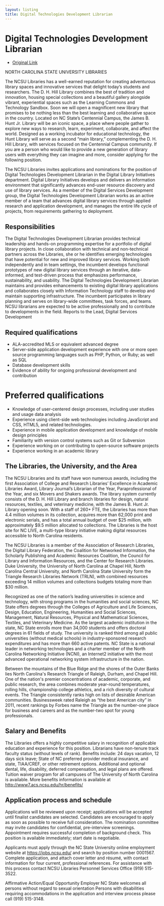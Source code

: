 ```yaml
---
layout: listing
title: Digital Technologies Development Librarian
---
```


# Digital Technologies Development Librarian

*  [Original Link](http://lib.ncsu.edu/jobs/epa/dtdl/va)

NORTH CAROLINA STATE UNIVERSITY LIBRARIES
 
The NCSU Libraries has a well-earned reputation for creating adventurous library spaces and innovative services that delight today’s students and researchers. The D. H. Hill Library combines the best of tradition and innovation, housing special collections and a beautiful gallery alongside vibrant, experiential spaces such as the Learning Commons and Technology Sandbox. Soon we will open a magnificent new library that promises to be nothing less than the best learning and collaborative space in the country. Located on NC State’s Centennial Campus, the James B. Hunt Jr. Library will be an iconic space, a place where people gather to explore new ways to research, learn, experiment, collaborate, and affect the world. Designed as a working incubator for educational technology, the Hunt Library will serve as a second “main library,” complementing the D. H. Hill Library, with services focused on the Centennial Campus community. If you are a person who would like to provide a new generation of library users with everything they can imagine and more, consider applying for the following position.

The NCSU Libraries invites applications and nominations for the position of Digital Technologies Development Librarian in the Digital Library Initiatives department. Digital Library Initiatives develops and delivers an information environment that significantly advances end-user resource discovery and use of library services.  As a member of the Digital Services Development group, the Digital Technologies Development Librarian works as an active member of a team that advances digital library services through applied research and application development, and manages the entire life cycle of projects, from requirements gathering to deployment.

## Responsibilities
The Digital Technologies Development Librarian provides technical leadership and hands-on programming expertise for a portfolio of digital library projects. In close collaboration with technical and non-technical partners across the Libraries, she or he identifies emerging technologies that have potential for new and improved library services. Working both independently and in team settings, the incumbent develops functional prototypes of new digital library services through an iterative, data-informed, and test-driven process that emphasizes performance, sustainability, and usability. The Digital Technologies Development Librarian maintains and provides enhancements to existing digital library applications and collaborates closely with Information Technology staff to develop and maintain supporting infrastructure. The incumbent participates in library planning and serves on library-wide committees, task forces, and teams. NCSU librarians are expected to be active professionally and to contribute to developments in the field. Reports to the Lead, Digital Services Development

## Required qualifications
* ALA-accredited MLS or equivalent advanced degree
* Server-side application development experience with one or more open source programming languages such as PHP, Python, or Ruby; as well as SQL
* Database development skills
* Evidence of ability for ongoing professional development and contribution

# Preferred qualifications
* Knowledge of user-centered design processes, including user studies and usage data analysis  
* Experience using client-side web technologies including JavaScript and CSS, HTML5, and related technologies. 
* Experience in mobile application development and knowledge of mobile design principles
* Familiarity with version control systems such as Git or Subversion
* Experience working on or contributing to open-source software projects
* Experience working in an academic library

## The Libraries, the University, and the Area
The NCSU Libraries and its staff have won numerous awards, including the first Association of College and Research Libraries’ Excellence in Academic Libraries Award, Library Journal’s Librarian of the Year, Paraprofessional of the Year, and six Movers and Shakers awards. The library system currently consists of the D. H. Hill Library and branch libraries for design, natural resources, textiles, and veterinary medicine, with the James B. Hunt Jr. Library opening soon. With a staff of 260+ FTE, the Libraries has more than 4.4 million volumes in its collection, acquires more than 62,000 print and electronic serials, and has a total annual budget of over $25 million, with approximately $9.5 million allocated to collections. The Libraries is the host site for NC LIVE, a multi-type library initiative making digital resources accessible to North Carolina residents.

The NCSU Libraries is a member of the Association of Research Libraries, the Digital Library Federation, the Coalition for Networked Information, the Scholarly Publishing and Academic Resources Coalition, the Council for Library and Information Resources, and the Center for Research Libraries. Duke University, the University of North Carolina at Chapel Hill, North Carolina Central University, and North Carolina State University form the Triangle Research Libraries Network (TRLN), with combined resources exceeding 14 million volumes and collections budgets totaling more than $30 million.

Recognized as one of the nation’s leading universities in science and technology, with strong programs in the humanities and social sciences, NC State offers degrees through the Colleges of Agriculture and Life Sciences, Design, Education, Engineering, Humanities and Social Sciences, Management, Natural Resources, Physical and Mathematical Sciences, Textiles, and Veterinary Medicine. As the largest academic institution in the state, NC State enrolls more than 34,000 students and offers doctoral degrees in 61 fields of study. The university is ranked third among all public universities (without medical schools) in industry-sponsored research expenditures and has more than 660 active patents. NC State is a national leader in networking technologies and a charter member of the North Carolina Networking Initiative (NCNI), an Internet2 initiative with the most advanced operational networking system infrastructure in the nation.

Between the mountains of the Blue Ridge and the shores of the Outer Banks lies North Carolina's Research Triangle of Raleigh, Durham, and Chapel Hill. One of the nation's premier concentrations of academic, corporate, and public research, the area combines moderate year-round temperatures, rolling hills, championship college athletics, and a rich diversity of cultural events. The Triangle consistently ranks high on lists of desirable American communities. Businessweek rated Raleigh as “the best American city” in 2011, recent rankings by Forbes name the Triangle as the number-one place for business and careers and as the number-two spot for young professionals.

## Salary and Benefits
The Libraries offers a highly competitive salary in recognition of applicable education and experience for this position. Librarians have non-tenure track faculty status (without levels of rank). Benefits include:  24 days vacation, 12 days sick leave; State of NC preferred provider medical insurance, and state, TIAA/CREF, or other retirement options. Additional and optional dental, life, disability, deferred compensation, and legal plans are offered. Tuition waiver program for all campuses of The University of North Carolina is available. More benefits information is available at http://www7.acs.ncsu.edu/hr/benefits/

## Application process and schedule
Applications will be reviewed upon receipt; applications will be accepted until finalist candidates are selected. Candidates are encouraged to apply as soon as possible to receive full consideration. The nomination committee may invite candidates for confidential, pre-interview screenings. Appointment requires successful completion of background check. This position is available immediately; start date is negotiable.

Applicants must apply through the NC State University online employment website at https://jobs.ncsu.edu/ and search by position number 0001567. Complete application, and attach cover letter and résumé, with contact information for four current, professional references. For assistance with this process contact NCSU Libraries Personnel Services Office (919) 515-3522.

Affirmative Action/Equal Opportunity Employer
NC State welcomes all persons without regard to sexual orientation
Persons with disabilities requiring accommodations in the application and interview process please call (919) 515-3148.